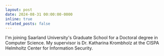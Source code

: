 ```yaml
---
layout: post
date: 2024-08-31 00:00:00-0000
inline: true
related_posts: false
---
```


I'm joining Saarland University's Graduate School for a Doctoral degree in Computer Science.
My supervisor is Dr. Katharina Krombholz at the CISPA Helmholtz Center for Information Security.